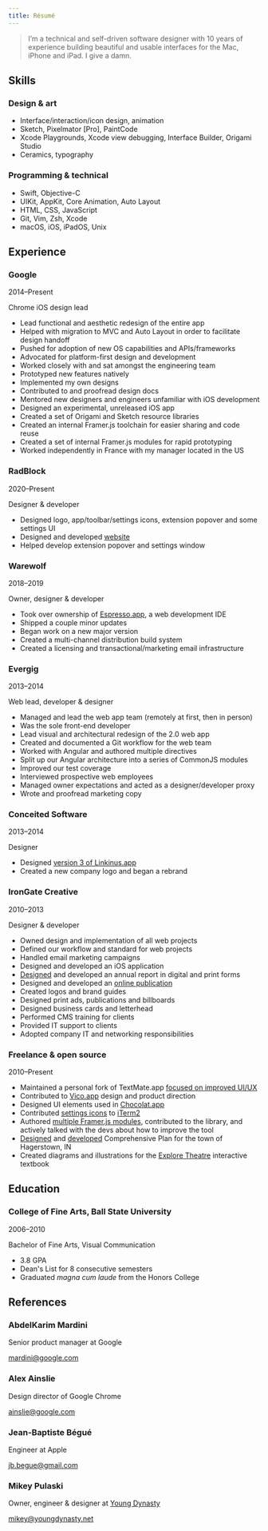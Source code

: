 ```yaml
---
title: Résumé
---
```


> I’m a technical and self-driven software designer with 10 years of experience building beautiful and usable interfaces for the Mac, iPhone and iPad. I give a damn.

## Skills
### Design & art
- Interface/interaction/icon design, animation
- Sketch, Pixelmator [Pro], PaintCode
- Xcode Playgrounds, Xcode view debugging, Interface Builder, Origami Studio
- Ceramics, typography

### Programming & technical
- Swift, Objective-C
- UIKit, AppKit, Core Animation, Auto Layout
- HTML, CSS, JavaScript
- Git, Vim, Zsh, Xcode
- macOS, iOS, iPadOS, Unix

## Experience
### Google
<p class="timespan">2014–Present</p>
Chrome iOS design lead

- Lead functional and aesthetic redesign of the entire app
- Helped with migration to MVC and Auto Layout in order to facilitate design handoff
- Pushed for adoption of new OS capabilities and APIs/frameworks
- Advocated for platform-first design and development
- Worked closely with and sat amongst the engineering team
- Prototyped new features natively
- Implemented my own designs
- Contributed to and proofread design docs
- Mentored new designers and engineers unfamiliar with iOS development
- Designed an experimental, unreleased iOS app
- Created a set of Origami and Sketch resource libraries
- Created an internal Framer.js toolchain for easier sharing and code reuse
- Created a set of internal Framer.js modules for rapid prototyping
- Worked independently in France with my manager located in the US

### RadBlock
<p class="timespan">2020–Present</p>
Designer & developer

- Designed logo, app/toolbar/settings icons, extension popover and some settings UI
- Designed and developed [website](https://radblock.app)
- Helped develop extension popover and settings window

### Warewolf
<p class="timespan">2018–2019</p>
Owner, designer & developer

- Took over ownership of [Espresso.app](https://espressoapp.com), a web development IDE
- Shipped a couple minor updates
- Began work on a new major version
- Created a multi-channel distribution build system
- Created a licensing and transactional/marketing email infrastructure

### Evergig
<p class="timespan">2013–2014</p>
Web lead, developer & designer

- Managed and lead the web app team (remotely at first, then in person)
- Was the sole front-end developer
- Lead visual and architectural redesign of the 2.0 web app
- Created and documented a Git workflow for the web team
- Worked with Angular and authored multiple directives
- Split up our Angular architecture into a series of CommonJS modules
- Improved our test coverage
- Interviewed prospective web employees
- Managed owner expectations and acted as a designer/developer proxy
- Wrote and proofread marketing copy

### Conceited Software
<p class="timespan">2013–2014</p>
Designer

- Designed [version 3 of Linkinus.app](/resume-references/linkinus3)
- Created a new company logo and began a rebrand

### IronGate Creative
<p class="timespan">2010–2013</p>
Designer & developer

- Owned design and implementation of all web projects
- Defined our workflow and standard for web projects
- Handled email marketing campaigns
- Designed and developed an iOS application
- [Designed](/resume-references/stronger-nation-2013) and developed an annual report in digital and print forms
- Designed and developed an [online publication](http://focus.luminafoundation.org/focus-archive/)
- Created logos and brand guides
- Designed print ads, publications and billboards
- Designed business cards and letterhead
- Performed CMS training for clients
- Provided IT support to clients
- Adopted company IT and networking responsibilities


### Freelance & open source<a id="freelance"></a>
<p class="timespan">2010–Present</p>

- Maintained a personal fork of TextMate.app [focused on improved UI/UX](/words/shades-of-grey)
- Contributed to [Vico.app](https://github.com/vicoapp/vico) design and product direction
- Designed UI elements used in [Chocolat.app](http://chocolatapp.com/)
- Contributed [settings icons](https://github.com/gnachman/iTerm2/pull/203) to [iTerm2](https://iterm2.com)
- Authored [multiple Framer.js modules](https://github.com/search?q=user%3Apeteschaffner+framer), contributed to the library, and actively talked with the devs about how to improve the tool
- [Designed](http://hagerstown.github.io/) and [developed](https://github.com/hagerstown/comprehensive-plan) Comprehensive Plan for the town of Hagerstown, IN
- Created diagrams and illustrations for the [Explore Theatre](https://www.pearson.com/us/higher-education/product/O-Hara-Explore-Theatre-Standalone-Access-Card/9780205028726.html) interactive textbook

## Education
### College of Fine Arts, Ball State University
<p class="timespan">2006–2010</p>
Bachelor of Fine Arts, Visual Communication

- 3.8 GPA
- Dean's List for 8 consecutive semesters
- Graduated *magna cum laude* from the Honors College

## References
### AbdelKarim Mardini
Senior product manager at Google

[mardini@google.com](mailto:mardini@google.com)

### Alex Ainslie
Design director of Google Chrome

[ainslie@google.com](mailto:ainslie@google.com)

### Jean-Baptiste Bégué
Engineer at Apple

[jb.begue@gmail.com](mailto:jb.begue@gmail.com)

### Mikey Pulaski
Owner, engineer & designer at [Young Dynasty](https://www.youngdynasty.net)

[mikey@youngdynasty.net](mailto:mikey@youngdynasty.net)
